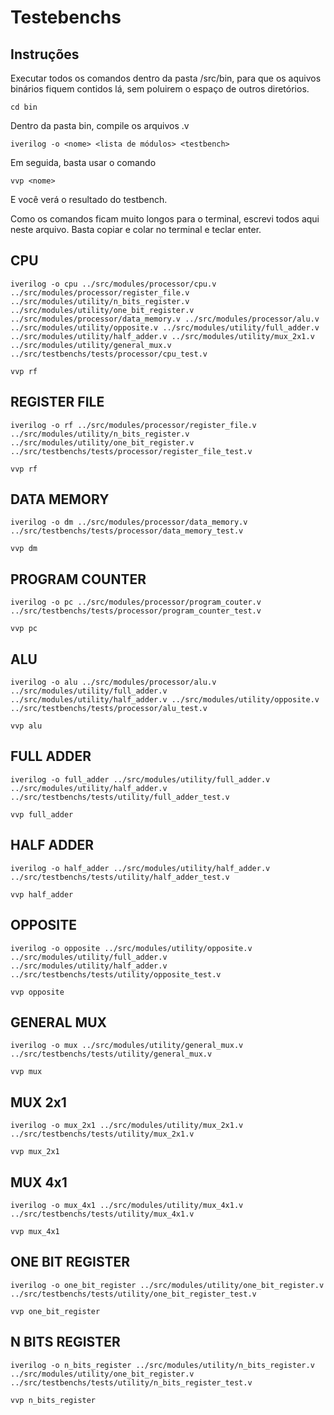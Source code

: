# Testebenchs

## Instruções
Executar todos os comandos dentro da pasta /src/bin, para que os aquivos binários fiquem contidos lá, sem poluirem o espaço de outros diretórios.
```
cd bin
```

Dentro da pasta bin, compile os arquivos .v
```
iverilog -o <nome> <lista de módulos> <testbench>
```
Em seguida, basta usar o comando
```
vvp <nome>
```
E você verá o resultado do testbench.<br>

Como os comandos ficam muito longos para o terminal, escrevi todos aqui neste arquivo. Basta copiar e colar no terminal e teclar enter.

## CPU
```
iverilog -o cpu ../src/modules/processor/cpu.v ../src/modules/processor/register_file.v ../src/modules/utility/n_bits_register.v ../src/modules/utility/one_bit_register.v ../src/modules/processor/data_memory.v ../src/modules/processor/alu.v ../src/modules/utility/opposite.v ../src/modules/utility/full_adder.v ../src/modules/utility/half_adder.v ../src/modules/utility/mux_2x1.v ../src/modules/utility/general_mux.v ../src/testbenchs/tests/processor/cpu_test.v 

```
```
vvp rf
```

## REGISTER FILE
```
iverilog -o rf ../src/modules/processor/register_file.v ../src/modules/utility/n_bits_register.v  ../src/modules/utility/one_bit_register.v ../src/testbenchs/tests/processor/register_file_test.v
```
```
vvp rf
```

## DATA MEMORY
```
iverilog -o dm ../src/modules/processor/data_memory.v ../src/testbenchs/tests/processor/data_memory_test.v
```
```
vvp dm
```

## PROGRAM COUNTER
```
iverilog -o pc ../src/modules/processor/program_couter.v ../src/testbenchs/tests/processor/program_counter_test.v 
```
```
vvp pc
```

## ALU
```
iverilog -o alu ../src/modules/processor/alu.v ../src/modules/utility/full_adder.v ../src/modules/utility/half_adder.v ../src/modules/utility/opposite.v ../src/testbenchs/tests/processor/alu_test.v
```
```
vvp alu
```

## FULL ADDER
```
iverilog -o full_adder ../src/modules/utility/full_adder.v ../src/modules/utility/half_adder.v ../src/testbenchs/tests/utility/full_adder_test.v 
```
```
vvp full_adder
```

## HALF ADDER
```
iverilog -o half_adder ../src/modules/utility/half_adder.v ../src/testbenchs/tests/utility/half_adder_test.v 
```
```
vvp half_adder
```

## OPPOSITE
```
iverilog -o opposite ../src/modules/utility/opposite.v ../src/modules/utility/full_adder.v ../src/modules/utility/half_adder.v ../src/testbenchs/tests/utility/opposite_test.v
```
```
vvp opposite
```

## GENERAL MUX
```
iverilog -o mux ../src/modules/utility/general_mux.v ../src/testbenchs/tests/utility/general_mux.v
```
```
vvp mux
```

## MUX 2x1
```
iverilog -o mux_2x1 ../src/modules/utility/mux_2x1.v ../src/testbenchs/tests/utility/mux_2x1.v
```
```
vvp mux_2x1
```

## MUX 4x1
```
iverilog -o mux_4x1 ../src/modules/utility/mux_4x1.v ../src/testbenchs/tests/utility/mux_4x1.v 
```
```
vvp mux_4x1
```

## ONE BIT REGISTER
```
iverilog -o one_bit_register ../src/modules/utility/one_bit_register.v ../src/testbenchs/tests/utility/one_bit_register_test.v 
```
```
vvp one_bit_register
```
## N BITS REGISTER
```
iverilog -o n_bits_register ../src/modules/utility/n_bits_register.v ../src/modules/utility/one_bit_register.v ../src/testbenchs/tests/utility/n_bits_register_test.v
```
```
vvp n_bits_register
```